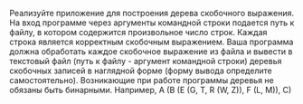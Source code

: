 Реализуйте приложение для построения дерева скобочного выражения. На вход
программе через аргументы командной строки подается путь к файлу, в котором
содержится произвольное число строк. Каждая строка является корректным скобочным
выражением. Ваша программа должна обработать каждое скобочное выражение из
файла и вывести в текстовый файл (путь к файлу - аргумент командной строки)
деревья скобочных записей в наглядной форме (форму вывода определите
самостоятельно). Возникающие при работе программы деревья не обязаны быть
бинарными. Например, A (B (E (G, T, R (W, Z)), F (L, M)), C) 